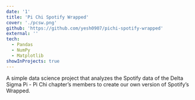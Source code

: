 ```yaml
---
date: '1'
title: 'Pi Chi Spotify Wrapped'
cover: './pcsw.png'
github: 'https://github.com/yesh0907/pichi-spotify-wrapped'
external: ''
tech:
  - Pandas
  - NumPy
  - Matplotlib
showInProjects: true
---
```


A simple data science project that analyzes the Spotify data of the Delta Sigma Pi - Pi Chi chapter’s members to create our own version of Spotify’s Wrapped.